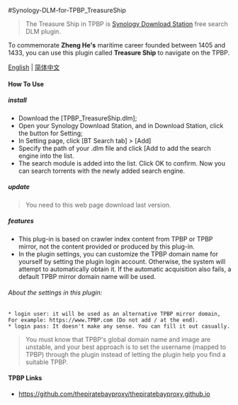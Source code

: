 #Synology-DLM-for-TPBP_TreasureShip

> The Treasure Ship in TPBP is [Synology Download Station](https://www.synology.com/en-global/dsm/packages/DownloadStation) free search DLM plugin.

To commemorate <b>Zheng He's</b> maritime career founded between 1405 and 1433, you can use this plugin called <b>Treasure Ship</b> to navigate on the TPBP.


[English](README.cn.md) | [简体中文](README.cn.md)


#### How To Use

##### install

* Download the [TPBP_TreasureShip.dlm];
* Open your Synology Download Station, and in Download Station, click the button for Setting;
* In Setting page, click [BT Search tab] > [Add]
* Specify the path of your .dlm file and click [Add to add the search engine into the list.
* The search module is added into the list. Click OK to confirm. Now you can search torrents with the
  newly added search engine.
  
##### update

> You need to this web page download last version.


##### features

+ This plug-in is based on crawler index content from TPBP or TPBP mirror, not the content provided or produced by this plug-in.
+ In the plugin settings, you can customize the TPBP domain name for yourself by setting the plugin login account. Otherwise, the system will attempt to automatically obtain it. If the automatic acquisition also fails, a default TPBP mirror domain name will be used.

###### About the settings in this plugin:

    * login user: it will be used as an alternative TPBP mirror domain, For example: https://www.TPBP.com (Do not add / at the end).
    * login pass: It doesn't make any sense. You can fill it out casually.

> You must know that TPBP's global domain name and image are unstable, and your best approach is to set the username (mapped to TPBP) through the plugin instead of letting the plugin help you find a suitable TPBP.


#### TPBP Links
 * https://github.com/thepiratebayproxy/thepiratebayproxy.github.io